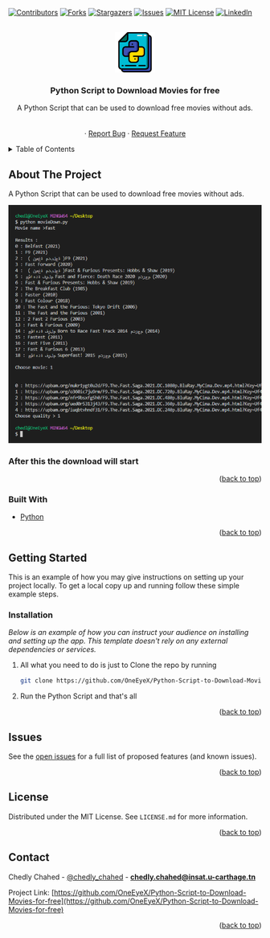 <div id="top"></div>

[![Contributors][contributors-shield]][contributors-url]
[![Forks][forks-shield]][forks-url]
[![Stargazers][stars-shield]][stars-url]
[![Issues][issues-shield]][issues-url]
[![MIT License][license-shield]][license-url]
[![LinkedIn][linkedin-shield]][linkedin-url]



<!-- PROJECT LOGO -->
<br />
<div align="center">
  <a href="https://github.com/OneEyeX/Python-Script-to-Download-Movies-for-free/">
    <img src="./imgs/pyScript.png" alt="Logo" width="80" height="80">
  </a>

  <h3 align="center">Python Script to Download Movies for free</h3>

  <p align="center">
    A Python Script that can be used to download free movies without ads.
    <br />
    <!-- <a href="#"><strong>Explore the docs »</strong></a> -->
    <br />
    <br />
    <!-- <a href="https://oneeyex.github.io/Python-Script-to-Download-Movies-for-free/">View Demo</a> -->
    ·
    <a href="https://github.com/OneEyeX/Python-Script-to-Download-Movies-for-free/issues">Report Bug</a>
    ·
    <a href="https://github.com/OneEyeX/Python-Script-to-Download-Movies-for-free/issues">Request Feature</a>
  </p>
</div>



<!-- TABLE OF CONTENTS -->
<details>
  <summary>Table of Contents</summary>
  <ol>
    <li>
      <a href="#about-the-project">About The Project</a>
      <ul>
        <li><a href="#built-with">Built With</a></li>
      </ul>
    </li>
    <li>
      <a href="#getting-started">Getting Started</a>
      <ul>
        <li><a href="#installation">Installation</a></li>
      </ul>
    </li>
    <li><a href="#issues">Issues</a></li>
    <li><a href="#license">License</a></li>
    <li><a href="#contact">Contact</a></li>
    
  </ol>
</details>



<!-- ABOUT THE PROJECT -->
## About The Project

A Python Script that can be used to download free movies without ads.

[![Clock By OneEyeX Screen Shot][product-screenshot]](movieScreen.png)

### After this the download will start
 
<p align="right">(<a href="#top">back to top</a>)</p>


### Built With
 
* [Python](https://python.org/)
 

<p align="right">(<a href="#top">back to top</a>)</p>



<!-- GETTING STARTED -->
## Getting Started

This is an example of how you may give instructions on setting up your project locally.
To get a local copy up and running follow these simple example steps.

 
### Installation

_Below is an example of how you can instruct your audience on installing and setting up the app. This template doesn't rely on any external dependencies or services._
 
1. All what you need to do is just to Clone the repo by running
   ```sh
   git clone https://github.com/OneEyeX/Python-Script-to-Download-Movies-for-free.git
   ```

2. Run the Python Script and
that's all

<p align="right">(<a href="#top">back to top</a>)</p>



<!-- USAGE EXAMPLES -->
## Issues

See the [open issues](https://github.com/OneEyeX/Python-Script-to-Download-Movies-for-free/issues) for a full list of proposed features (and known issues).

<p align="right">(<a href="#top">back to top</a>)</p>



<!-- LICENSE -->
## License

Distributed under the MIT License. See `LICENSE.md` for more information.

<p align="right">(<a href="#top">back to top</a>)</p>



<!-- CONTACT -->
## Contact

Chedly Chahed - [@chedly_chahed](https://twitter.com/chedly_chahed) - **chedly.chahed@insat.u-carthage.tn**

Project Link: [https://github.com/OneEyeX/Python-Script-to-Download-Movies-for-free](https://github.com/OneEyeX/Python-Script-to-Download-Movies-for-free)

<p align="right">(<a href="#top">back to top</a>)</p>

 

<!-- MARKDOWN LINKS & IMAGES -->
<!--  #reference-style-links -->
[contributors-shield]: https://img.shields.io/github/contributors/OneEyeX/Python-Script-to-Download-Movies-for-free.svg?style=for-the-badge
[contributors-url]: https://github.com/OneEyeX/Python-Script-to-Download-Movies-for-free/graphs/
[forks-shield]: https://img.shields.io/github/forks/OneEyeX/Python-Script-to-Download-Movies-for-free.svg?style=for-the-badge
[forks-url]: https://github.com/OneEyeX/Python-Script-to-Download-Movies-for-free/network/members
[stars-shield]: https://img.shields.io/github/stars/OneEyeX/Python-Script-to-Download-Movies-for-free.svg?style=for-the-badge
[stars-url]: https://github.com/OneEyeX/Python-Script-to-Download-Movies-for-free/stargazers
[issues-shield]: https://img.shields.io/github/issues/othneildrew/Best-README-Template.svg?style=for-the-badge
[issues-url]: https://github.com/OneEyeX/Python-Script-to-Download-Movies-for-free/issues
[license-shield]: https://img.shields.io/github/license/OneEyeX/Python-Script-to-Download-Movies-for-free.svg?style=for-the-badge
[license-url]:https://github.com/OneEyeX/Python-Script-to-Download-Movies-for-free/blob/main/LICENSE.md
<!-- https://github.com/OneEyeX/Python-Script-to-Download-Movies-for-free/LICENSE.md -->
[linkedin-shield]: https://img.shields.io/badge/-LinkedIn-black.svg?style=for-the-badge&logo=linkedin&colorB=555
[linkedin-url]: https://www.linkedin.com/in/chedly-chahed-a178a9196/
[product-screenshot]: imgs/moviesScreen.png
